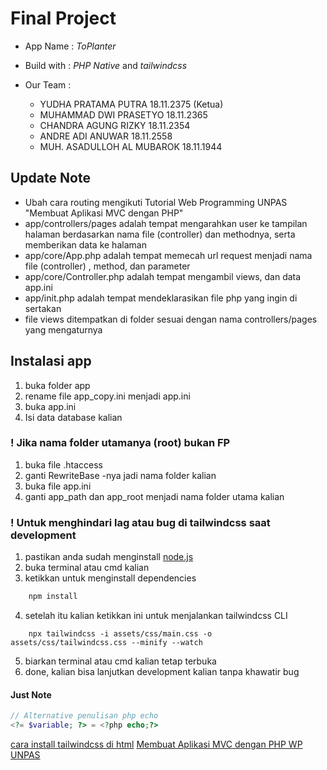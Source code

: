 # Final Project

- App Name : _ToPlanter_
- Build with : _PHP Native_ and _tailwindcss_
- Our Team :

  - YUDHA PRATAMA PUTRA 18.11.2375 (Ketua)
  - MUHAMMAD DWI PRASETYO 18.11.2365
  - CHANDRA AGUNG RIZKY 18.11.2354
  - ANDRE ADI ANUWAR 18.11.2558
  - MUH. ASADULLOH AL MUBAROK 18.11.1944

## Update Note

- Ubah cara routing mengikuti Tutorial Web Programming UNPAS "Membuat Aplikasi MVC dengan PHP"
- app/controllers/pages adalah tempat mengarahkan user ke tampilan halaman berdasarkan nama file (controller) dan methodnya, serta memberikan data ke halaman
- app/core/App.php adalah tempat memecah url request menjadi nama file (controller) , method, dan parameter
- app/core/Controller.php adalah tempat mengambil views, dan data app.ini
- app/init.php adalah tempat mendeklarasikan file php yang ingin di sertakan
- file views ditempatkan di folder sesuai dengan nama controllers/pages yang mengaturnya

## Instalasi app

1. buka folder app
2. rename file app_copy.ini menjadi app.ini
3. buka app.ini
4. Isi data database kalian

### ! Jika nama folder utamanya (root) bukan FP

1. buka file .htaccess
2. ganti RewriteBase -nya jadi nama folder kalian
3. buka file app.ini
4. ganti app_path dan app_root menjadi nama folder utama kalian

### ! Untuk menghindari lag atau bug di tailwindcss saat development

1. pastikan anda sudah menginstall [node.js](https://nodejs.org/en/)
2. buka terminal atau cmd kalian
3. ketikkan untuk menginstall dependencies

```sh
    npm install
```

4. setelah itu kalian ketikkan ini untuk menjalankan tailwindcss CLI

```node
    npx tailwindcss -i assets/css/main.css -o assets/css/tailwindcss.css --minify --watch
```

5. biarkan terminal atau cmd kalian tetap terbuka
6. done, kalian bisa lanjutkan development kalian tanpa khawatir bug

#### Just Note

```php
// Alternative penulisan php echo
<?= $variable; ?> = <?php echo;?>
```

[cara install tailwindcss di html](https://themesberg.com/knowledge-center/tailwind-css/html)
[Membuat Aplikasi MVC dengan PHP WP UNPAS](https://www.youtube.com/playlist?list=PLFIM0718LjIVEh_d-h5wAjsdv2W4SAtkx)
